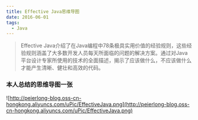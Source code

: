 ```yaml
---
title: Effective Java思维导图
date: 2016-06-01
tags:
  - Java
---
```



> Effective Java介绍了在Java编程中78条极具实用价值的经验规则，这些经验规则涵盖了大多数开发人员每天所面临的问题的解决方案。通过对Java平台设计专家所使用的技术的全面描述，揭示了应该做什么，不应该做什么才能产生清晰、健壮和高效的代码。

### 本人总结的思维导图一张

![http://peierlong-blog.oss-cn-hongkong.aliyuncs.com/uPic/EffectiveJava.png](http://peierlong-blog.oss-cn-hongkong.aliyuncs.com/uPic/EffectiveJava.png)
